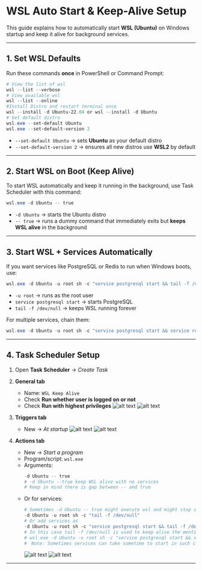 # WSL Auto Start & Keep-Alive Setup

This guide explains how to automatically start **WSL (Ubuntu)** on Windows startup and keep it alive for background services.

---

## 1. Set WSL Defaults

Run these commands **once** in PowerShell or Command Prompt:

```powershell
# View the list of wsl
wsl --list --verbose
# View available wsl
wsl --list --online
#Install Distro and restart terminal once
wsl --install -d Ubuntu-22.04 or wsl --install -d Ubuntu
# Set default distro
wsl.exe --set-default Ubuntu
wsl.exe --set-default-version 2
```

- `--set-default Ubuntu` → sets **Ubuntu** as your default distro  
- `--set-default-version 2` → ensures all new distros use **WSL2** by default

---

## 2. Start WSL on Boot (Keep Alive)

To start WSL automatically and keep it running in the background, use Task Scheduler with this command:

```powershell
wsl.exe -d Ubuntu -- true
```

- `-d Ubuntu` → starts the Ubuntu distro  
- `-- true` → runs a dummy command that immediately exits but **keeps WSL alive** in the background

---

## 3. Start WSL + Services Automatically

If you want services like PostgreSQL or Redis to run when Windows boots, use:

```powershell
wsl.exe -d Ubuntu -u root sh -c "service postgresql start && tail -f /dev/null"
```

- `-u root` → runs as the root user  
- `service postgresql start` → starts PostgreSQL  
- `tail -f /dev/null` → keeps WSL running forever  

For multiple services, chain them:

```powershell
wsl.exe -d Ubuntu -u root sh -c "service postgresql start && service redis-server start && tail -f /dev/null"
```

---

## 4. Task Scheduler Setup

1. Open **Task Scheduler** → *Create Task*
2. **General tab**
   - Name: `WSL Keep Alive`
   - Check **Run whether user is logged on or not**
   - Check **Run with highest privileges**
    ![alt text](./static/image-3.png)
    ![alt text](./static/image.png)

      
3. **Triggers tab**
   - New → *At startup*
    ![alt text](./static/image-5.png)
    ![alt text](./static/image-1.png)
4. **Actions tab**
   - New → *Start a program*
   - Program/script: `wsl.exe`
   - Arguments:  
     ```powershell
     -d Ubuntu -- true
     # -d Ubuntu --true keep WSL alive with no services
     # Keep in mind there is gap between -- and true
     ```
   - Or for services:  
     ```powershell
     # Sometimes -d Ubuntu -- true might execute wsl and might stop since there`s no services alive in such case  just do
     -d Ubuntu -u root sh -c "tail -f /dev/null"
     # Or add services as
     -d Ubuntu -u root sh -c "service postgresql start && tail -f /dev/null"
     # In this case tail -f /dev/null is used to keep alive the mentioned services
     # wsl.exe -d Ubuntu -u root sh -c "service postgresql start && service redis-server start && tail -f /dev/null"
     #　Note: Sometimes services can take sometime to start in such cases you can try adding some delay time
     ```
     ![alt text](./static/image-6.png)
     ![alt text](./static/image-2.png)
---